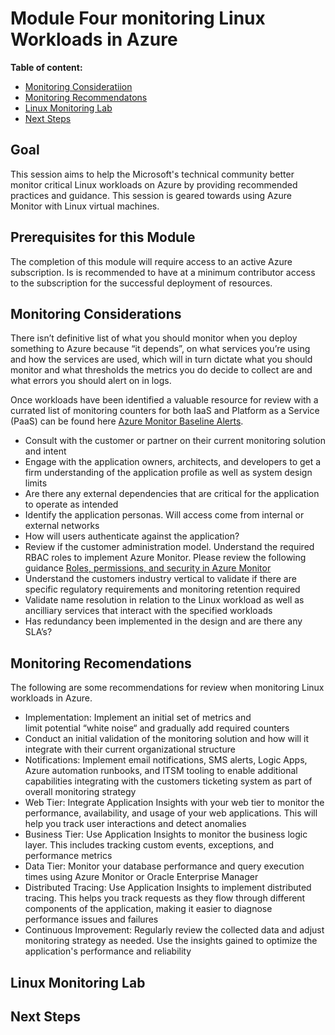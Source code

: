 # Module Four monitoring Linux Workloads in Azure

**Table of content:**
- [Monitoring Consideratiion](#item-one)
- [Monitoring Recommendatons](#item-two)
- [Linux Monitoring Lab](#item-three)
- [Next Steps](#item-four)

## Goal

This session aims to help the Microsoft's technical community better monitor critical Linux workloads on Azure by providing recommended practices and guidance. This session is geared towards using Azure Monitor with Linux virtual machines.

## Prerequisites for this Module

The completion of this module will require access to an active Azure subscription. Is is recommended to have at a minimum contributor access to the subscription for the successful deployment of resources.
<!--heading -->
<a id="item-one"></a>
## Monitoring Considerations

There isn’t definitive list of what you should monitor when you deploy something to Azure because “it depends”, on what services you’re using and how the services are used, which will in turn dictate what you should monitor and what thresholds the metrics you do decide to collect are and what errors you should alert on in logs.

Once workloads have been identified a valuable resource for review with a currated list of monitoring counters for both IaaS and Platform as a Service (PaaS) can be found here [Azure Monitor Baseline Alerts](https://azure.github.io/azure-monitor-baseline-alerts/welcome/).

- Consult with the customer or partner on their current monitoring solution and intent
- Engage with the application owners, architects, and developers to get a firm understanding of the application profile as well as system design limits
- Are there any external dependencies that are critical for the application to operate as intended
- Identify the application personas. Will access come from internal or external networks
- How will users authenticate against the application?
- Review if the customer administration model. Understand the required RBAC roles to implement Azure Monitor. Please review the following guidance [Roles, permissions, and security in Azure Monitor](https://learn.microsoft.com/en-us/azure/azure-monitor/roles-permissions-security)
- Understand the customers industry vertical to validate if there are specific regulatory requirements and monitoring retention required
- Validate name resolution in relation to the Linux workload as well as ancilliary services that interact with the specified workloads
- Has redundancy been implemented in the design and are there any SLA’s?
<!--heading -->
<a id="item-two"></a>  
## Monitoring Recomendations

The following are some recommendations for review when monitoring Linux workloads in Azure.

- Implementation: Implement an initial set of metrics and limit potential “white noise“ and gradually add required counters
- Conduct an initial validation of the monitoring solution and how will it integrate with their current organizational structure
- Notifications: Implement email notifications, SMS alerts, Logic Apps, Azure automation runbooks, and ITSM tooling to enable additional capabilities integrating with the customers ticketing system as part of overall monitoring strategy
- Web Tier: Integrate Application Insights with your web tier to monitor the performance, availability, and usage of your web applications. This will help you track user interactions and detect anomalies
- Business Tier: Use Application Insights to monitor the business logic layer. This includes tracking custom events, exceptions, and performance metrics
- Data Tier: Monitor your database performance and query execution times using Azure Monitor or Oracle Enterprise Manager
- Distributed Tracing: Use Application Insights to implement distributed tracing. This helps you track requests as they flow through different components of the application, making it easier to diagnose performance issues and failures
- Continuous Improvement: Regularly review the collected data and adjust monitoring strategy as needed. Use the insights gained to optimize the application's performance and reliability

<!--heading-->
<a id="item-three"></a>
## Linux Monitoring Lab




<!--heading-->
<a id="item-four"></a>
## Next Steps 
